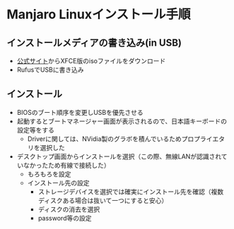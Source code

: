 # Manjaro Linuxインストール手順
## インストールメディアの書き込み(in USB)
- [公式サイト]()からXFCE版のisoファイルをダウンロード
- RufusでUSBに書き込み
## インストール
- BIOSのブート順序を変更しUSBを優先させる
- 起動するとブートマネージャー画面が表示されるので、日本語キーボードの設定等をする
  - Driverに関しては、NVidia製のグラボを積んでいるためプロプライエタリを選択した
- デスクトップ画面からインストールを選択（この際、無線LANが認識されていなかったため有線で接続した）
  - もろもろを設定
  - インストール先の設定
    - ストレージデバイスを選択では確実にインストール先を確認（複数ディスクある場合は抜いて一つにすると安心）
    - ディスクの消去を選択
    - password等の設定
